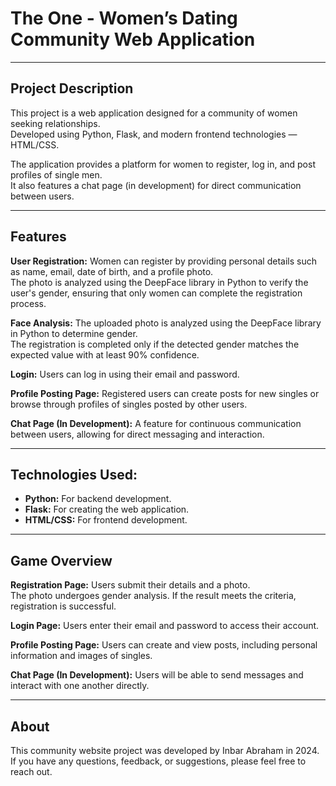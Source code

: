 # **The One** - Women’s Dating Community Web Application

---

## **Project Description**

This project is a web application designed for a community of women seeking relationships.  
Developed using Python, Flask, and modern frontend technologies — HTML/CSS.

The application provides a platform for women to register, log in, and post profiles of single men.  
It also features a chat page (in development) for direct communication between users.

---

## **Features**

**User Registration:** Women can register by providing personal details such as name, email, date of birth, and a profile photo.  
The photo is analyzed using the DeepFace library in Python to verify the user's gender, ensuring that only women can complete the registration process.

**Face Analysis:** The uploaded photo is analyzed using the DeepFace library in Python to determine gender.  
The registration is completed only if the detected gender matches the expected value with at least 90% confidence.

**Login:** Users can log in using their email and password.

**Profile Posting Page:** Registered users can create posts for new singles or browse through profiles of singles posted by other users.

**Chat Page (In Development):** A feature for continuous communication between users, allowing for direct messaging and interaction.

---

## **Technologies Used:**

- **Python:** For backend development.
- **Flask:** For creating the web application.
- **HTML/CSS:** For frontend development.

---

## **Game Overview**

**Registration Page:** Users submit their details and a photo.  
The photo undergoes gender analysis. If the result meets the criteria, registration is successful.

**Login Page:** Users enter their email and password to access their account.

**Profile Posting Page:** Users can create and view posts, including personal information and images of singles.

**Chat Page (In Development):** Users will be able to send messages and interact with one another directly.

---

## **About**

This community website project was developed by Inbar Abraham in 2024.  
If you have any questions, feedback, or suggestions, please feel free to reach out.
